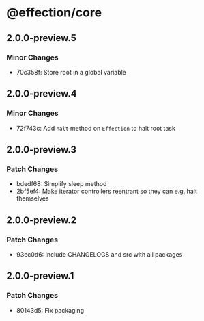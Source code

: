 # @effection/core

## 2.0.0-preview.5

### Minor Changes

- 70c358f: Store root in a global variable

## 2.0.0-preview.4

### Minor Changes

- 72f743c: Add `halt` method on `Effection` to halt root task

## 2.0.0-preview.3

### Patch Changes

- bdedf68: Simplify sleep method
- 2bf5ef4: Make iterator controllers reentrant so they can e.g. halt themselves

## 2.0.0-preview.2

### Patch Changes

- 93ec0d6: Include CHANGELOGS and src with all packages

## 2.0.0-preview.1

### Patch Changes

- 80143d5: Fix packaging
